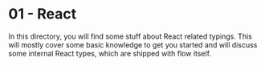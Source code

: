 # 01 - React

In this directory, you will find some stuff about React related typings. This
will mostly cover some basic knowledge to get you started and will discuss some
internal React types, which are shipped with flow itself.
